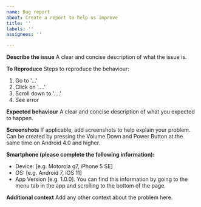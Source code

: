 ```yaml
---
name: Bug report
about: Create a report to help us improve
title: ''
labels: ''
assignees: ''

---
```


**Describe the issue**
A clear and concise description of what the issue is.

**To Reproduce**
Steps to reproduce the behaviour:
1. Go to '...'
2. Click on '....'
3. Scroll down to '....'
4. See error

**Expected behaviour**
A clear and concise description of what you expected to happen.

**Screenshots**
If applicable, add screenshots to help explain your problem. Can be created by pressing the Volume Down and Power Button at the same time on Android 4.0 and higher.

**Smartphone (please complete the following information):**
 - Device: [e.g. Motorola g7, iPhone 5 SE]
 - OS: [e.g. Android 7, iOS 11]
 - App Version [e.g. 1.0.0]. You can find this information by going to the menu tab in the app and scrolling to the bottom of the page.

**Additional context**
Add any other context about the problem here.
